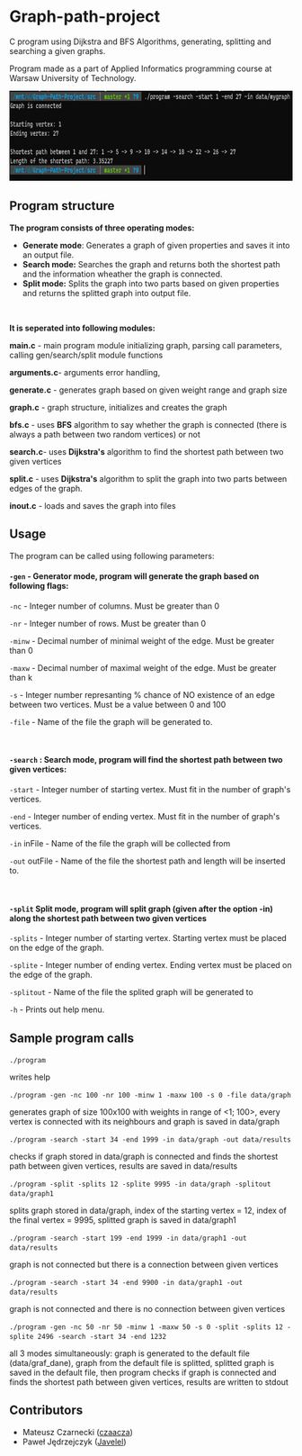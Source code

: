 # Graph-path-project
C program using Dijkstra and BFS Algorithms, generating, splitting and searching a given graphs.

Program made as a part of Applied Informatics programming course at Warsaw University of Technology.

<img src="https://github.com/czaacza/Graph-path-project/blob/master/helpItems/img/programUse.PNG" width="768" height="160" />

## Program structure

**The program consists of three operating modes:**
- **Generate mode**: Generates a graph of given properties and saves it into an output file.
- **Search mode:** Searches the graph and returns both the shortest path and the information wheather the graph is connected.
- **Split mode:** Splits the graph into two parts based on given properties and returns the splitted graph into output file.

</br>

**It is seperated into following modules:**

**main.c** - main program module initializing graph, parsing call parameters, calling gen/search/split module functions

**arguments.c**- arguments error handling, 

**generate.c** -  generates graph based on given weight range and graph size

**graph.c** - graph structure, initializes and creates the graph

**bfs.c** - uses **BFS** algorithm to say whether the graph is connected (there is always a path between two random vertices) or not

**search.c**- uses **Dijkstra's** algorithm to find the shortest path between two given vertices

**split.c** - uses **Dijkstra's** algorithm to split the graph into two parts between edges of the graph.

**inout.c** - loads and saves the graph into files



## Usage

The program can be called using following parameters:

#### `-gen` - Generator mode, program will generate the graph based on following flags:


`-nc`  - Integer number of columns. Must be greater than 0 

`-nr`  - Integer number of rows. Must be greater than 0 

`-minw`  - Decimal number of minimal weight of the edge. Must be greater than 0

`-maxw`  - Decimal number of maximal weight of the edge. Must be greater than k 

`-s`  - Integer number represanting % chance of NO existence of an edge between two vertices. Must be a value between 0 and 100

`-file`  - Name of the file the graph will be generated to. 

</br>

#### `-search` : Search mode, program will find the shortest path between two given vertices:

`-start` - Integer number of starting vertex. Must fit in the number of graph's vertices.

`-end` - Integer number of ending vertex. Must fit in the number of graph's vertices.

`-in`  inFile - Name of the file the graph will be collected from

`-out`   outFile - Name of the file the shortest path and length will be inserted to.

</br>

#### `-split`  Split mode, program will split graph (given after the option -in) along the shortest path between two given vertices

`-splits`    - Integer number of starting vertex. Starting vertex must be placed on the edge of the graph.

`-splite`    - Integer number of ending vertex. Ending vertex must be placed on the edge of the graph.

`-splitout`   - Name of the file the splited graph will be generated to

`-h` - Prints out help menu.



## Sample program calls

`./program`

writes help

`./program -gen -nc 100 -nr 100 -minw 1 -maxw 100 -s 0 -file data/graph`

generates graph of size 100x100 with weights in range of <1; 100>, every vertex is connected with its neighbours and graph is saved in data/graph

`./program -search -start 34 -end 1999 -in data/graph -out data/results`

checks if graph stored in data/graph is connected and finds the shortest path between given vertices, results are saved in data/results

`./program -split -splits 12 -splite 9995 -in data/graph -splitout data/graph1`

splits graph stored in data/graph, index of the starting vertex = 12, index of the final vertex = 9995, splitted graph is saved in data/graph1

`./program -search -start 199 -end 1999 -in data/graph1 -out data/results`

graph is not connected but there is a connection between given vertices

`./program -search -start 34 -end 9900 -in data/graph1 -out data/results`

graph is not connected and there is no connection between given vertices

`./program -gen -nc 50 -nr 50 -minw 1 -maxw 50 -s 0 -split -splits 12 -splite 2496 -search -start 34 -end 1232`

all 3 modes simultaneously: graph is generated to the default file (data/graf_dane), graph from the default file is splitted, splitted graph is saved in the default file,
then program checks if graph is connected and finds the shortest path between given vertices, results are written to stdout

## Contributors
- Mateusz Czarnecki ([czaacza](https://github.com/czaacza))
- Paweł Jędrzejczyk ([Javelel](https://github.com/Javelel))
